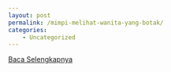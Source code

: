 ```yaml
---
layout: post
permalink: /mimpi-melihat-wanita-yang-botak/
categories:
    - Uncategorized
---
```


[Baca Selengkapnya](/10)